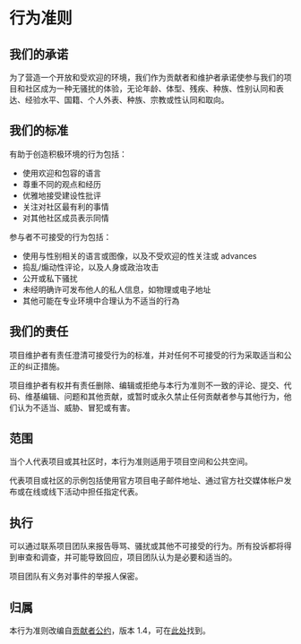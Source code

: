 # 行为准则

## 我们的承诺

为了营造一个开放和受欢迎的环境，我们作为贡献者和维护者承诺使参与我们的项目和社区成为一种无骚扰的体验，无论年龄、体型、残疾、种族、性别认同和表达、经验水平、国籍、个人外表、种族、宗教或性认同和取向。

## 我们的标准

有助于创造积极环境的行为包括：

* 使用欢迎和包容的语言
* 尊重不同的观点和经历
* 优雅地接受建设性批评
* 关注对社区最有利的事情
* 对其他社区成员表示同情

参与者不可接受的行为包括：

* 使用与性别相关的语言或图像，以及不受欢迎的性关注或 advances
* 捣乱/煽动性评论，以及人身或政治攻击
* 公开或私下骚扰
* 未经明确许可发布他人的私人信息，如物理或电子地址
* 其他可能在专业环境中合理认为不适当的行為

## 我们的责任

项目维护者有责任澄清可接受行为的标准，并对任何不可接受的行为采取适当和公正的纠正措施。

项目维护者有权并有责任删除、编辑或拒绝与本行为准则不一致的评论、提交、代码、维基编辑、问题和其他贡献，或暂时或永久禁止任何贡献者参与其他行为，他们认为不适当、威胁、冒犯或有害。

## 范围

当个人代表项目或其社区时，本行为准则适用于项目空间和公共空间。

代表项目或社区的示例包括使用官方项目电子邮件地址、通过官方社交媒体帐户发布或在线或线下活动中担任指定代表。

## 执行

可以通过联系项目团队来报告辱骂、骚扰或其他不可接受的行为。所有投诉都将得到审查和调查，并可能导致回应，项目团队认为是必要和适当的。

项目团队有义务对事件的举报人保密。

## 归属

本行为准则改编自[贡献者公约][homepage]，版本 1.4，可在[此处][version]找到。

[homepage]: https://www.contributor-covenant.org/
[version]: https://www.contributor-covenant.org/version/1/4/code-of-conduct.html